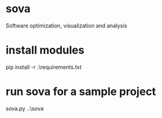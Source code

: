 # sova
Software optimization, visualization and analysis

# install modules
pip install -r .\requirements.txt

# run sova for a sample project
sova.py ..\sova
